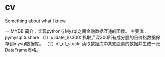 # cv
Something about what I knew


一.MYDB
	简介：实现python与Mysql之间金融数据互通的函数。
	主要库：pymysql tushare
	（1）update_hs300:
			抓取沪深300所有成分股的日价格数据保存到mysql数据库。
	（2）df_of_stock:
			读取数据库中某支股票的数据并生成一张DataFrame表格。
	
